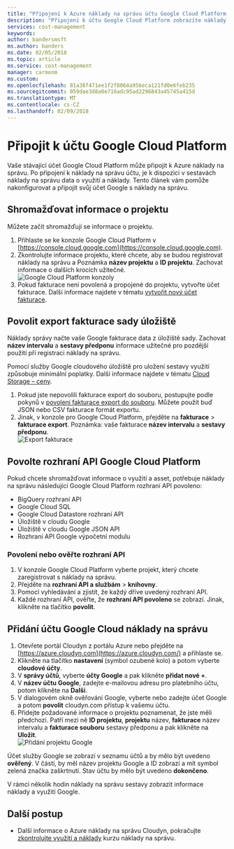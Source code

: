 ```yaml
---
title: "Připojení k Azure náklady na správu účtu Google Cloud Platform | Microsoft Docs"
description: "Připojení k účtu Google Cloud Platform zobrazíte náklady a repots data o využití v náklady na správu."
services: cost-management
keywords: 
author: bandersmsft
ms.author: banders
ms.date: 02/05/2018
ms.topic: article
ms.service: cost-management
manager: carmonm
ms.custom: 
ms.openlocfilehash: 81a38f471ee1f2f8064a956eca121fd0e6feb235
ms.sourcegitcommit: 059dae3d8a0e716adc95ad2296843a45745a415d
ms.translationtype: MT
ms.contentlocale: cs-CZ
ms.lasthandoff: 02/09/2018
---
```

# <a name="connect-a-google-cloud-platform-account"></a>Připojit k účtu Google Cloud Platform

Vaše stávající účet Google Cloud Platform může připojit k Azure náklady na správu. Po připojení k náklady na správu účtu, je k dispozici v sestavách náklady na správu data o využití a náklady. Tento článek vám pomůže nakonfigurovat a připojit svůj účet Google s náklady na správu.

## <a name="collect-project-information"></a>Shromažďovat informace o projektu

Můžete začít shromažďují se informace o projektu.

1. Přihlaste se ke konzole Google Cloud Platform v [https://console.cloud.google.com](https://console.cloud.google.com).
2. Zkontrolujte informace projektu, které chcete, aby se budou registrovat náklady na správu a Poznámka **název projektu** a **ID projektu**. Zachovat informace o dalších krocích užitečné.  
    ![Google Cloud Platform konzoly](./media/connect-google-account/gcp-console01.png)
3. Pokud fakturace není povolená a propojené do projektu, vytvořte účet fakturace. Další informace najdete v tématu [vytvořit nový účet fakturace](https://cloud.google.com/billing/docs/how-to/manage-billing-account#create\_a\_new\_billing\_account).

## <a name="enable-storage-bucket-billing-export"></a>Povolit export fakturace sady úložiště

Náklady správy načte vaše Google fakturace data z úložiště sady. Zachovat **název intervalu** a **sestavy předponu** informace užitečné pro pozdější použití při registraci náklady na správu.

Pomocí služby Google cloudového úložiště pro uložení sestavy využití způsobuje minimální poplatky. Další informace najdete v tématu [Cloud Storage – ceny](https://cloud.google.com/storage/pricing).

1. Pokud jste nepovolili fakturace export do souboru, postupujte podle pokynů v [povolení fakturace export do souboru](https://cloud.google.com/billing/docs/how-to/export-data-file#how_to_enable_billing_export_to_a_file). Můžete použít buď JSON nebo CSV fakturace formát exportu.
2. Jinak, v konzole pro Google Cloud Platform, přejděte na **fakturace** > **fakturace export**. Poznámka: vaše fakturace **název intervalu** a **sestavy předponu**.  
    ![Export fakturace](./media/connect-google-account/billing-export.png)

## <a name="enable-google-cloud-platform-apis"></a>Povolte rozhraní API Google Cloud Platform

Pokud chcete shromažďovat informace o využití a asset, potřebuje náklady na správu následující Google Cloud Platform rozhraní API povoleno:

- BigQuery rozhraní API
- Google Cloud SQL
- Google Cloud Datastore rozhraní API
- Úložiště v cloudu Google
- Úložiště v cloudu Google JSON API
- Rozhraní API Google výpočetní modulu

### <a name="enable-or-verify-apis"></a>Povolení nebo ověřte rozhraní API

1. V konzole Google Cloud Platform vyberte projekt, který chcete zaregistrovat s náklady na správu.
2. Přejděte na **rozhraní API a službám** > **knihovny**.
3. Pomocí vyhledávání a zjistit, že každý dříve uvedený rozhraní API.
4. Každé rozhraní API, ověřte, že **rozhraní API povoleno** se zobrazí. Jinak, klikněte na tlačítko **povolit**.

## <a name="add-a-google-cloud-account-to-cost-management"></a>Přidání účtu Google Cloud náklady na správu

1. Otevřete portál Cloudyn z portálu Azure nebo přejděte na [https://azure.cloudyn.com](https://azure.cloudyn.com/) a přihlaste se.
2. Klikněte na tlačítko **nastavení** (symbol ozubené kolo) a potom vyberte **cloudové účty**.
3. V **správy účtů**, vyberte **účty Google** a pak klikněte **přidat nové +**.
4. V **název účtu Google**, zadejte e-mailovou adresu pro platebního účtu, potom klikněte na **Další**.
5. V dialogovém okně ověřování Google, vyberte nebo zadejte účet Google a potom **povolit** cloudyn.com přístup k vašemu účtu.
6. Přidejte požadované informace o projektu poznamenat, že jste měli předchozí. Patří mezi ně **ID projektu**, **projektu** název, **fakturace** název intervalu a **fakturace souboru** sestavy předponu a pak klikněte na  **Uložit**.  
    ![Přidání projektu Google](./media/connect-google-account/add-project.png)

Účet služby Google se zobrazí v seznamu účtů a by mělo být uvedeno **ověřený**. V části, by měl název projektu Google a ID zobrazí a mít symbol zelená značka zaškrtnutí. Stav účtu by mělo být uvedeno **dokončeno**.

V rámci několik hodin náklady na správu sestavy zobrazit informace náklady a využití Google.

## <a name="next-steps"></a>Další postup

- Další informace o Azure náklady na správu Cloudyn, pokračujte [zkontrolujte využití a náklady](./tutorial-review-usage.md) kurzu náklady na správu.
